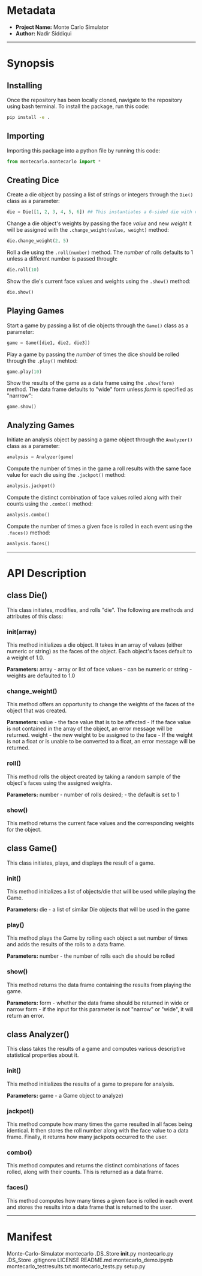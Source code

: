 # Metadata

* **Project Name:** Monte Carlo Simulator
* **Author:** Nadir Siddiqui

---
# Synopsis

## Installing

Once the repository has been locally cloned, navigate to the repository using bash terminal. To install the package, run this code:

```bash
pip install -e .
```

## Importing

Importing this package into a python file by running this code:

```python
from montecarlo.montecarlo import *
```

## Creating Dice

Create a die object by passing a list of strings or integers through the `Die()` class as a parameter:

```python
die = Die([1, 2, 3, 4, 5, 6]) ## This instantiates a 6-sided die with values 1-6
```

Change a die object's weights by passing the face *value* and new *weight* it will be assigned with the `.change_weight(value, weight)` method:

```python
die.change_weight(2, 5)
```

Roll a die using the `.roll(number)` method. The *number* of rolls defaults to 1 unless a different number is passed through:

```python
die.roll(10)
```

Show the die's current face values and weights using the `.show()` method:

```python
die.show()
```

## Playing Games

Start a game by passing a list of die objects through the `Game()` class as a parameter:

```python
game = Game([die1, die2, die3])
```

Play a game by passing the *number* of times the dice should be rolled through the `.play()` mehtod:

```python
game.play(10)
```

Show the results of the game as a data frame using the `.show(form)` method. The data frame defaults to "wide" form unless *form* is specified as "narrrow":

```
game.show()
```

## Analyzing Games

Initiate an analysis object by passing a game object through the `Analyzer()` class as a parameter:

```python
analysis = Analyzer(game)
```

Compute the number of times in the game a roll results with the same face value for each die using the `.jackpot()` method:

```python
analysis.jackpot()
```

Compute the distinct combination of face values rolled along with their counts using the `.combo()` method:

```python
analysis.combo()
```

Compute the number of times a given face is rolled in each event using the `.faces()` method:

```python
analysis.faces()
```

___
# API Description


## class Die()
This class initiates, modifies, and rolls "die". The following are methods and attributes of this class:

### __init__(array)
This method initializes a die object. It takes in an array of values (either numeric or string) as the faces of the object. Each object's faces default to a weight of 1.0.

**Parameters:**
array
	- array or list of face values
	- can be numeric or string
	- weights are defaulted to 1.0

### change_weight()
This method offers an opportunity to change the weights of the faces of the object that was created.

**Parameters:**
value
	- the face value that is to be affected
	- If the face value is not contained in the array of the object, an error message will be returned.
weight 
	- the new weight to be assigned to the face
	- If the weight is not a float or is unable to be converted to a float, an error message will be returned.
	
### roll()
This method rolls the object created by taking a random sample of the object's faces using the assigned weights.

**Parameters:**
number 
	- number of rolls desired;
	- the default is set to 1 

### show()
This method returns the current face values and the corresponding weights for the object.


## class Game()
This class initiates, plays, and displays the result of a game.

### __init__()
This method initializes a list of objects/die that will be used while playing the Game.

**Parameters:**
die 
	- a list of similar Die objects that will be used in the game
	
### play()
This method plays the Game by rolling each object a set number of times and adds the results of the rolls to a data frame.

**Parameters:**
number 
	- the number of rolls each die should be rolled

### show()
This method returns the data frame containing the results from playing the game.

**Parameters:**
form 
	- whether the data frame should be returned in wide or narrow form
	- if the input for this parameter is not "narrow" or "wide", it will return an error.


## class Analyzer()
This class takes the results of a game and computes various descriptive statistical properties about it.

### __init__()
This method initializes the results of a game to prepare for analysis.

**Parameters:**
game 
	- a Game object to analyze)
	
### jackpot()
This method compute how many times the game resulted in all faces being identical. It then stores the roll number along with the face value to a data frame. Finally, it returns how many jackpots occurred to the user.

### combo()
This method computes and returns the distinct combinations of faces rolled, along with their counts. This is returned as a data frame.

### faces()
This method computes how many times a given face is rolled in each event and stores the results into a data frame that is returned to the user.

---
# Manifest

Monte-Carlo-Simulator
    montecarlo
	    .DS_Store
        __init__.py
        montecarlo.py
	.DS_Store
	.gitignore
	LICENSE
	README.md
	montecarlo_demo.ipynb
	montecarlo_testresults.txt
	montecarlo_tests.py
	setup.py
